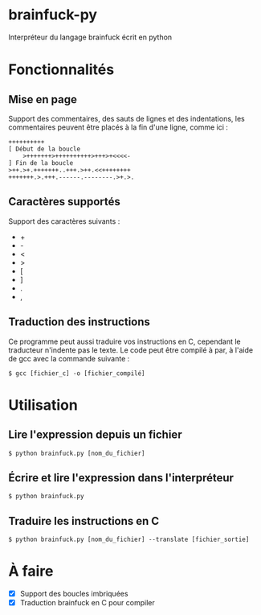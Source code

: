 # brainfuck-py
Interpréteur du langage brainfuck écrit en python
# Fonctionnalités
## Mise en page
Support des commentaires, des sauts de lignes
et des indentations,
les commentaires peuvent être placés à la fin
d'une ligne, comme ici :
```brainfuck
++++++++++
[ Début de la boucle
    >+++++++>++++++++++>+++>+<<<<-
] Fin de la boucle
>++.>+.+++++++..+++.>++.<<++++++++
+++++++.>.+++.------.--------.>+.>.
```
## Caractères supportés
Support des caractères suivants :
 - \+
 - \-
 - <
 - \>
 - [
 - ]
 - .
 - ,
## Traduction des instructions
Ce programme peut aussi traduire vos instructions en C,
cependant le traducteur n'indente pas le texte.
Le code peut être compilé à par, à l'aide de
gcc avec la commande suivante :
```
$ gcc [fichier_c] -o [fichier_compilé]
```
# Utilisation
## Lire l'expression depuis un fichier
```
$ python brainfuck.py [nom_du_fichier]
```
## Écrire et lire l'expression dans l'interpréteur
```
$ python brainfuck.py
```
## Traduire les instructions en C
```
$ python brainfuck.py [nom_du_fichier] --translate [fichier_sortie]
```
# À faire
 - [X] Support des boucles imbriquées
 - [X] Traduction brainfuck en C pour compiler
